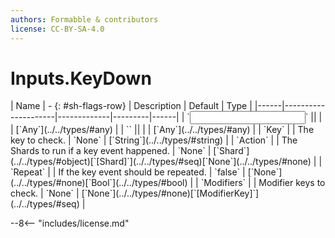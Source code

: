 ```yaml
---
authors: Formabble & contributors
license: CC-BY-SA-4.0
---
```



# Inputs.KeyDown

<div class="sh-parameters" markdown="1">
| Name | - {: #sh-flags-row} | Description | Default | Type |
|------|---------------------|-------------|---------|------|
| `<input>` || | | [`Any`](../../types/#any) |
| `<output>` || | | [`Any`](../../types/#any) |
| `Key` |  | The key to check. | `None` | [`String`](../../types/#string) |
| `Action` |  | The Shards to run if a key event happened. | `None` | [`Shard`](../../types/#object)[`[Shard]`](../../types/#seq)[`None`](../../types/#none) |
| `Repeat` |  | If the key event should be repeated. | `false` | [`None`](../../types/#none)[`Bool`](../../types/#bool) |
| `Modifiers` |  | Modifier keys to check. | `None` | [`None`](../../types/#none)[`[ModifierKey]`](../../types/#seq) |

</div>



--8<-- "includes/license.md"

